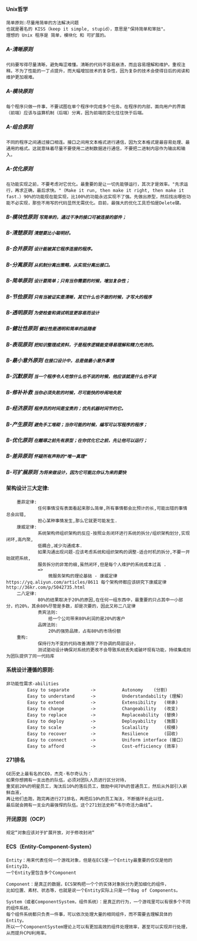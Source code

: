 #### Unix哲学 
    简单原则:尽量用简单的方法解决问题
    也就是著名的 KISS（keep it simple, stupid），意思是"保持简单和笨拙"。
    理想的 Unix 程序是 简单，模块化 和 可扩展的。
    
##### A-清晰原则
    代码要写得尽量清晰，避免晦涩难懂。清晰的代码不容易崩溃，而且容易理解和维护。重视注释。不为了性能的一丁点提升，而大幅增加技术的复杂性，因为复杂的技术会使得日后的阅读和维护更加艰难。

##### A-模块原则
    每个程序只做一件事，不要试图在单个程序中完成多个任务。在程序的内部，面向用户的界面（前端）应该与运算机制（后端）分离，因为前端的变化往往快于后端。

##### A-组合原则
    不同的程序之间通过接口相连。接口之间用文本格式进行通信，因为文本格式是最容易处理、最通用的格式。这就意味着尽量不要使用二进制数据进行通信，不要把二进制内容作为输出和输入。

##### A-优化原则
    在功能实现之前，不要考虑对它优化。最重要的是让一切先能够运行，其次才是效率。"先求运行，再求正确，最后求快。"（Make it run, then make it right, then make it fast.）90%的功能现在能实现，比100%的功能永远实现不了强。先做出原型，然后找出哪些功能不必实现，那些不用写的代码显然无需优化。目前，最强大的优化工具恐怕是Delete键。
    
##### B-模块性原则 `写简单的，通过干净的接口可被连接的部件；`
##### B-清楚原则 `清楚要比小聪明好。`
##### B-合并原则 `设计能被其它程序连接的程序。`
##### B-分离原则 `从机制分离出策略，从实现分离出接口。`
##### B-简单原则 `设计要简单；只有当你需要的时候，增加复杂性；`
##### B-节俭原则 `只有当被证实是清晰，其它什么也不做的时候，才写大的程序`
##### B-透明原则 `为使检查和调试明显更容易而设计`
##### B-健壮性原则 `健壮性是透明和简单的追随者`
##### B-表现原则 `把知识整理成资料，于是程序逻辑能变得易理解和精力充沛的。`
##### B-最小意外原则 `在接口设计中，总是做最小意外事情`
##### B-沉默原则 `当一个程序令人吃惊什么也不说的时候，他应该就是什么也不说`
##### B-修补补救 `当你必须失败的时候，尽可能快的吵闹地失败`
##### B-经济原则 `程序员的时间是宝贵的；优先机器时间节约它。`
##### B-产生原则 `避免手工堆砌；当你可能的时候，编写可以写程序的程序；`
##### B-优化原则 `在雕琢之前先有原型；在你优化它之前，先让他可以运行；`
##### B-差异原则 `怀疑所有声称的“唯一真理“`
##### B-可扩展原则 `为将来做设计，因为它可能比你认为来的要快`
    
#### 架构设计三大定律:
    	墨菲定律:
    			任何事情没有表面看起来那么简单,所有事情都会比预计的长,可能出错的事情总会出错,
    			担心某种事情发生,那么它就更可能发生.
    	康威定律:
    			系统架构师组织架构的反应-按照业务闭环进行系统的拆分/组织架构划分,实现闭环,高内聚,
    			低耦合,减少沟通成本.
    			如果沟通出现问题-应该考虑系统和组织架构的调整-适合时机的拆分,不要一开始就把系统,
    			服务拆分的非常的细,虽然闭环,但是每个人维护的系统成本过高 .
    			=>
    				微服务架构的理论基础 - 康威定律 https://yq.aliyun.com/articles/8611 每个架构师都应该研究下康威定律 http://36kr.com/p/5042735.html	
    	二八定律:
    			80%的结果取决于20%的原因,在任何一组东西中，最重要的只占其中一小部分，约20%，其余80%尽管是多数，却是次要的，因此又称二八定律
    			贵宾法则:
    			    给一个公司带来80%利润的是20%的客户
    			品牌法则:
                    20%的强势品牌，占有80%的市场份额
        重构:
                保持行为不变的代码改善清除了不协调的局部设计，
                测试驱动设计确保对系统的更改不会导致系统丢失或破坏现有功能，持续集成则为团队提供了同一代码库            
                    
#### 系统设计遵循的原则:			
    非功能性需求-abilities
    		Easy to separate		->			Autonomy	(分割)
    		Easy to understand		->			Understandability (理解)
    		Easy to extend			->			Extensibility	(继承)
    		Easy to change			->			Changeability	(改变)
    		Easy to replace			->			Replaceability	(替换)
    		Easy to deploy			->			Deployability	(施展)
    		Easy to scale			->			Scalaility		(规模)
    		Easy to recover			->			Resilience		(回收)
    		Easy to connect			->			Uniform interface (接口)
    		Easy to afford			->			Cost-efficiency (效率)    
    		
#### 271排名 
    GE历史上最有名的CEO，杰克·韦尔奇认为： 
    如果你想拥有一支出色的队伍，必须对团队人员进行区分对待，
    重奖前20%的明星员工，淘汰后10%的落后员工，鼓励中间70%的普通员工，然后从外部引入新鲜血液，
    再让他们去跑，跑完再进行271排名，再把后10%的员工淘汰，不断循环长此以往，
    最后就会拥有一支业内最强悍的队伍。这个271划法史称“韦尔奇活力曲线”。

#### 开闭原则（OCP）
    规定“对象应该对于扩展开放，对于修改封闭“

#### ECS（Entity-Component-System）
    Entity：用来代表任何一个游戏对象，但是在ECS里一个Entity最重要的仅仅是他的EntityID，
    一个Entity里包含多个Component

    Component：是真正的数据，ECS架构把一个个的实体对象拆分为更加细化的组件，
    比如位置、素材、状态等，也就是说一个Entity实际上只是一个Bag of Components。

    System（或者ComponentSystem，组件系统）：是真正的行为，一个游戏里可以有很多个不同的组件系统，
    每个组件系统都只负责一件事，可以依次处理大量的相同组件，而不需要去理解具体的Entity。
    所以一个ComponentSystem理论上可以有更加高效的组件处理效率，甚至可以实现并行处理，从而提升CPU利用率。